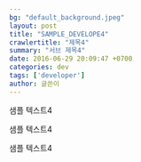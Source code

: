 ```yaml
---
bg: "default_background.jpeg"
layout: post
title: "SAMPLE_DEVELOPE4"
crawlertitle: "제목4"
summary: "서브 제목4"
date: 2016-06-29 20:09:47 +0700
categories: dev
tags: ['developer']
author: 글쓴이
---
```


샘플 텍스트4

샘플 텍스트4

샘플 텍스트4
